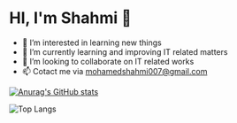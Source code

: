 # HI, I'm Shahmi 👋

- 👀 I’m interested in learning new things
- 🌱 I’m currently learning and improving IT related matters
- 💞️ I’m looking to collaborate on IT related works
- 📫 Cotact me via mohamedshahmi007@gmail.com
  
[![Anurag's GitHub stats](https://github-readme-stats.vercel.app/api?username=MohamedShahmi)](https://github.com/MohamedShahmi/github-readme-stats)

![Top Langs](https://github-readme-stats.vercel.app/api/top-langs/?username=MohamedShahmi&layout=compact)
